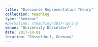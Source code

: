 ```yaml
---
title: "Discourse Representation Theory"
collection: teaching
type: "Seminar"
#permalink: /teaching/2017-spring
venue: "University Düsseldorf"
date: 2017-10-01
location: "Düsseldorf, Germany"
---
```


